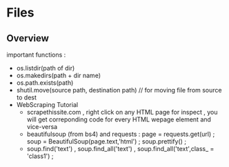 # Files #

## Overview ##
important functions : <br>
- os.listdir(path of dir)
- os.makedirs(path + dir name)
- os.path.exists(path)
- shutil.move(source path, destination path)   // for moving file from source to dest
- WebScraping Tutorial
  - scrapethissite.com , right click on any HTML page for inspect , you will get correponding code for every HTML wepage element and vice-versa
  - beautifulsoup (from bs4) and requests : page = requests.get(url) ; soup = BeautifulSoup(page.text,'html') ; soup.prettify() ;
  - soup.find('text') , soup.find_all('text') , soup.find_all('text',class_ = 'class1') ;   
